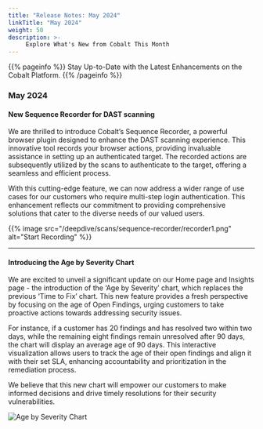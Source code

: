 ```yaml
---
title: "Release Notes: May 2024"
linkTitle: "May 2024"
weight: 50
description: >-
     Explore What's New from Cobalt This Month
---
```


{{% pageinfo %}} 
Stay Up-to-Date with the Latest Enhancements on the Cobalt Platform. 
{{% /pageinfo %}}

### May 2024


#### New Sequence Recorder for DAST scanning

We are thrilled to introduce Cobalt’s Sequence Recorder, a powerful browser plugin designed to enhance the DAST scanning experience. This innovative tool records your browser actions, providing invaluable assistance in setting up an authenticated target. The recorded actions are subsequently utilized by the scans to authenticate to the target, offering a seamless and efficient process.

With this cutting-edge feature, we can now address a wider range of use cases for our customers who require multi-step login authentication. This enhancement reflects our commitment to providing comprehensive solutions that cater to the diverse needs of our valued users.

{{% image src="/deepdive/scans/sequence-recorder/recorder1.png" alt="Start Recording" %}}

---

#### Introducing the Age by Severity Chart

We are excited to unveil a significant update on our Home page and Insights page - the introduction of the ‘Age by Severity’ chart, which replaces the previous ‘Time to Fix’ chart. This new feature provides a fresh perspective by focusing on the age of Open Findings, urging customers to take proactive actions towards addressing security issues.

For instance, if a customer has 20 findings and has resolved two within two days, while the remaining eight findings remain unresolved after 90 days, the chart will display an average age of 90 days. This interactive visualization allows users to track the age of their open findings and align it with their set SLA, enhancing accountability and prioritization in the remediation process.

We believe that this new chart will empower our customers to make informed decisions and drive timely resolutions for their security vulnerabilities.

![Age by Severity Chart](/release-notes/age-by-severity.png "Age by Severity")


